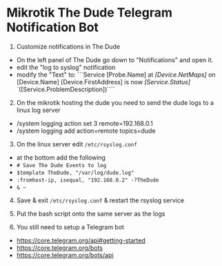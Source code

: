 # Mikrotik The Dude Telegram Notification Bot

1) Customize notifications in The Dude
  * On the left panel of The Dude go down to "Notifications" and open it.
  * edit the "log to syslog" notification
  * modify the "Text" to: ```Service [Probe.Name] at *[Device.NetMaps]* on [Device.Name] [Device.FirstAddress] is now _[Service.Status]_ `([Service.ProblemDescription])````

2) On the mikrotik hosting the dude you need to send the dude logs to a linux log server
  * /system logging action set 3 remote=192.168.0.1
  * /system logging add action=remote topics=dude

3) On the linux server edit ```/etc/rsyslog.conf```
  * at the bottom add the following
  * `# Save The Dude Events to log`
  * `$template TheDude, "/var/log/dude.log"`
  * `:fromhost-ip, isequal, "192.168.0.2" -?TheDude`
  * `& ~`

4) Save & exit ```/etc/rsyslog.conf``` & restart the rsyslog service

5) Put the bash script onto the same server as the logs

6) You still need to setup a Telegram bot
  * https://core.telegram.org/api#getting-started
  * https://core.telegram.org/bots
  * https://core.telegram.org/bots/api
